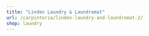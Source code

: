 ```yaml
---
title: "Linden Laundry & Laundromat"
url: /carpinteria/linden-laundry-and-laundromat-2/
shop: laundry
---
```


